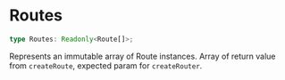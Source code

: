 # Routes

```ts
type Routes: Readonly<Route[]>;
```

Represents an immutable array of Route instances. Array of return value from `createRoute`, expected param for `createRouter`.
